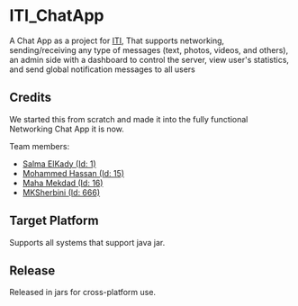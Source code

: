 # ITI_ChatApp
A Chat App as a project for [ITI](iti.gov.eg/), That supports networking, sending/receiving any type of messages (text, photos, videos, and others), an admin side with a dashboard to control the server, view user's statistics, and send global notification messages to all users

## Credits
We started this from scratch and made it into the fully functional Networking Chat App it is now.

Team members:
- [Salma ElKady  (Id: 1)](https://github.com/Salma-Elkady97)
- [Mohammed Hassan  (Id: 15)](https://github.com/mhbughdadi)
- [Maha Mekdad  (Id: 16)](https://github.com/MahaMekdad)
- [MKSherbini  (Id: 666)](https://github.com/MKSherbini)


## Target Platform

Supports all systems that support java jar.

## Release

Released in jars for cross-platform use.